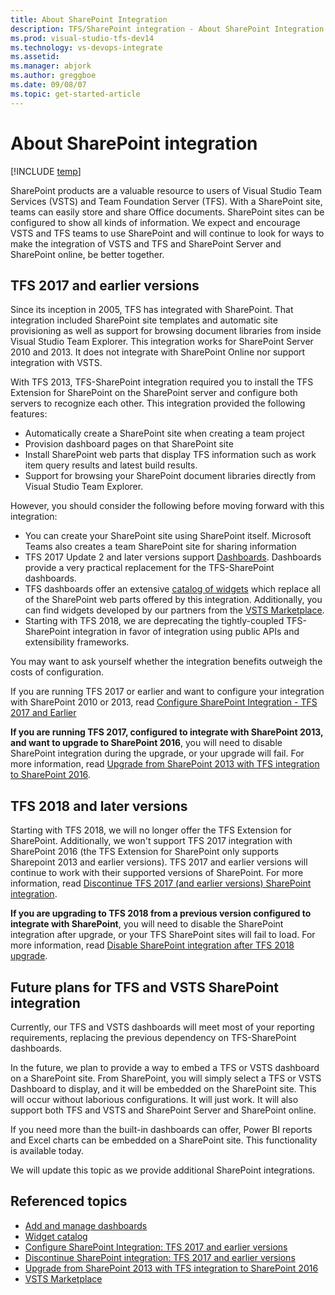 ```yaml
---
title: About SharePoint Integration 
description: TFS/SharePoint integration - About SharePoint Integration 
ms.prod: visual-studio-tfs-dev14
ms.technology: vs-devops-integrate
ms.assetid:  
ms.manager: abjork
ms.author: greggboe
ms.date: 09/08/07
ms.topic: get-started-article
---
```


# About SharePoint integration  

[!INCLUDE [temp](../../_shared/version-vsts-tfs-all-versions.md)]

SharePoint products are a valuable resource to users of Visual Studio Team Services (VSTS) and Team Foundation Server (TFS). With a SharePoint site, teams can easily store and share Office documents. SharePoint sites can be configured to show all kinds of information. We expect and encourage VSTS and TFS teams to use SharePoint and will continue to look for ways to make the integration of VSTS and TFS and SharePoint Server and SharePoint online, be better together.

## TFS 2017 and earlier versions

Since its inception in 2005, TFS has integrated with SharePoint. That integration included SharePoint site templates and automatic site provisioning as well as support for browsing document libraries from inside Visual Studio Team Explorer. This integration works for SharePoint Server 2010 and 2013. It does not integrate with SharePoint Online nor support integration with VSTS. 

With TFS 2013, TFS-SharePoint integration required you to install the TFS Extension for SharePoint on the SharePoint server and configure both servers to recognize each other. This integration provided the following features:
* Automatically create a SharePoint site when creating a team project
* Provision dashboard pages on that SharePoint site
* Install SharePoint web parts that display TFS information such as work item query results and latest build results.
* Support for browsing your SharePoint document libraries directly from Visual Studio Team Explorer.

However, you should consider the following before moving forward with this integration:
* You can create your SharePoint site using SharePoint itself. Microsoft Teams also creates a team SharePoint site for sharing information
* TFS 2017 Update 2 and later versions support [Dashboards](../../report/dashboards.md).  Dashboards provide a very practical replacement for the TFS-SharePoint dashboards.  
* TFS dashboards offer an extensive [catalog of widgets](../../report/widget-catalog.md) which replace all of the SharePoint web parts offered by this integration. Additionally, you can find widgets developed by our partners from the [VSTS Marketplace](https://marketplace.visualstudio.com/search?term=widgets&target=VSTS&category=All%20categories&sortBy=Relevance).
* Starting with TFS 2018, we are deprecating the tightly-coupled TFS-SharePoint integration in favor of integration using public APIs and extensibility frameworks.

You may want to ask yourself whether the integration benefits outweigh the costs of configuration. 

If you are running TFS 2017 or earlier and want to configure your integration with SharePoint 2010 or 2013, read [Configure SharePoint Integration - TFS 2017 and Earlier](./configure-sharepoint-tfs-2017-earlier.md)

**If you are running TFS 2017, configured to integrate with SharePoint 2013, and want to upgrade to SharePoint 2016**, you will need to disable SharePoint integration during the upgrade, or your upgrade will fail. For more information, read [Upgrade from SharePoint 2013 with TFS integration to SharePoint 2016](./deprecation/upgrade-from-sharepoint2013-to-sharepoint-2106.md).


## TFS 2018 and later versions
Starting with TFS 2018, we will no longer offer the TFS Extension for SharePoint. Additionally, we won't support TFS 2017 integration with SharePoint 2016 (the TFS Extension for SharePoint only supports Sharepoint 2013 and earlier versions). TFS 2017 and earlier versions will continue to work with their supported versions of SharePoint. For more information, read [Discontinue TFS 2017 (and earlier versions) SharePoint integration](./deprecation/discontinue-pre-tfs-2017-sharepoint-integration.md).

**If you are upgrading to TFS 2018 from a previous version configured to integrate with SharePoint**, you will need to disable the SharePoint integration after upgrade, or your TFS SharePoint sites will fail to load. For more information, read [Disable SharePoint integration after TFS 2018 upgrade](./deprecation/disable-tfs-sharepoint-integration-after-tfs-2018-upgrade.md).

## Future plans for TFS and VSTS SharePoint integration

Currently, our TFS and VSTS dashboards will meet most of your reporting requirements, replacing the previous dependency on TFS-SharePoint dashboards.  

In the future, we plan to provide a way to embed a TFS or VSTS dashboard on a SharePoint site. From SharePoint, you will simply select a TFS or VSTS Dashboard to display, and it will be embedded on the SharePoint site.
This will occur without laborious configurations. It will just work. It will also support both TFS and VSTS and SharePoint Server and SharePoint online.

If you need more than the built-in dashboards can offer, Power BI reports and Excel charts can be embedded on a SharePoint site. This functionality is available today.

We will update this topic as we provide additional SharePoint integrations. 

## Referenced topics

- [Add and manage dashboards](../../report/dashboards.md) 
- [Widget catalog](../../report/widget-catalog.md) 
- [Configure SharePoint Integration: TFS 2017 and earlier versions](./configure-sharepoint-tfs-2017-earlier.md)
- [Discontinue SharePoint integration: TFS 2017 and earlier versions](./deprecation/discontinue-pre-tfs-2017-sharepoint-integration.md)
- [Upgrade from SharePoint 2013 with TFS integration to SharePoint 2016](./deprecation/upgrade-from-sharepoint2013-to-sharepoint-2106.md)
- [VSTS Marketplace](https://marketplace.visualstudio.com/search?term=widgets&target=VSTS&category=All%20categories&sortBy=Relevance)

